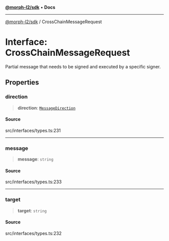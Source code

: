 [**@morph-l2/sdk**](../README.md) • **Docs**

***

[@morph-l2/sdk](../globals.md) / CrossChainMessageRequest

# Interface: CrossChainMessageRequest

Partial message that needs to be signed and executed by a specific signer.

## Properties

### direction

> **direction**: [`MessageDirection`](../enumerations/MessageDirection.md)

#### Source

src/interfaces/types.ts:231

***

### message

> **message**: `string`

#### Source

src/interfaces/types.ts:233

***

### target

> **target**: `string`

#### Source

src/interfaces/types.ts:232
